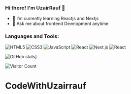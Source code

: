 ### Hi there! I'm UzairRauf 👋
- 🌱 I’m currently learning Reactjs and Nextjs
- 💬 Ask me about frontend Development anytime

### Languages and Tools:
![HTML5](https://img.shields.io/badge/-HTML5-E34F26?logo=html5&logoColor=white&style=flat)
![CSS3](https://img.shields.io/badge/-CSS3-1572B6?logo=css3&logoColor=white&style=flat)
![JavaScript](https://img.shields.io/badge/-JavaScript-F7DF1E?logo=javascript&logoColor=black&style=flat)
![React](https://img.shields.io/badge/-React-61DAFB?logo=react&logoColor=black&style=flat)
![Next.js](https://img.shields.io/badge/Next.js-000000?style=for-the-badge&logo=nextdotjs&logoColor=white)
![React](https://img.shields.io/badge/React-20232A?style=for-the-badge&logo=react&logoColor=61DAFB)

![GitHub stats](https://github-readme-stats.vercel.app/api?username=CodewithUzairrauf&show_icons=true&theme=radical)]


![Visitor Count](https://visitor-badge.laobi.icu/badge?page_id=CodewithUzairrauf.CodewithUzairrauf)

# CodeWithUzairrauf
